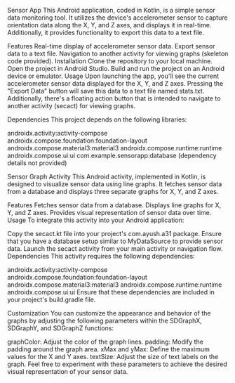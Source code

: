 Sensor App
This Android application, coded in Kotlin, is a simple sensor data monitoring tool. It utilizes the device's accelerometer sensor to capture orientation data along the X, Y, and Z axes, and displays it in real-time. Additionally, it provides functionality to export this data to a text file.

Features
Real-time display of accelerometer sensor data.
Export sensor data to a text file.
Navigation to another activity for viewing graphs (skeleton code provided).
Installation
Clone the repository to your local machine.
Open the project in Android Studio.
Build and run the project on an Android device or emulator.
Usage
Upon launching the app, you'll see the current accelerometer sensor data displayed for the X, Y, and Z axes. Pressing the "Export Data" button will save this data to a text file named stats.txt. Additionally, there's a floating action button that is intended to navigate to another activity (secact) for viewing graphs.

Dependencies
This project depends on the following libraries:

androidx.activity:activity-compose
androidx.compose.foundation:foundation-layout
androidx.compose.material3:material3
androidx.compose.runtime:runtime
androidx.compose.ui:ui
com.example.sensorapp:database (dependency details not provided)

Sensor Graph Activity
This Android activity, implemented in Kotlin, is designed to visualize sensor data using line graphs. It fetches sensor data from a database and displays three separate graphs for X, Y, and Z axes.

Features
Fetches sensor data from a database.
Displays line graphs for X, Y, and Z axes.
Provides visual representation of sensor data over time.
Usage
To integrate this activity into your Android application:

Copy the secact.kt file into your project's com.ayush.a31 package.
Ensure that you have a database setup similar to MyDataSource to provide sensor data.
Launch the secact activity from your main activity or navigation flow.
Dependencies
This activity requires the following dependencies:

androidx.activity:activity-compose
androidx.compose.foundation:foundation-layout
androidx.compose.material3:material3
androidx.compose.runtime:runtime
androidx.compose.ui:ui
Ensure that these dependencies are included in your project's build.gradle file.

Customization
You can customize the appearance and behavior of the graphs by adjusting the following parameters within the SDGraphX, SDGraphY, and SDGraphZ functions:

graphColor: Adjust the color of the graph lines.
padding: Modify the padding around the graph area.
xMax and yMax: Define the maximum values for the X and Y axes.
textSize: Adjust the size of text labels on the graph.
Feel free to experiment with these parameters to achieve the desired visual representation of your sensor data.
